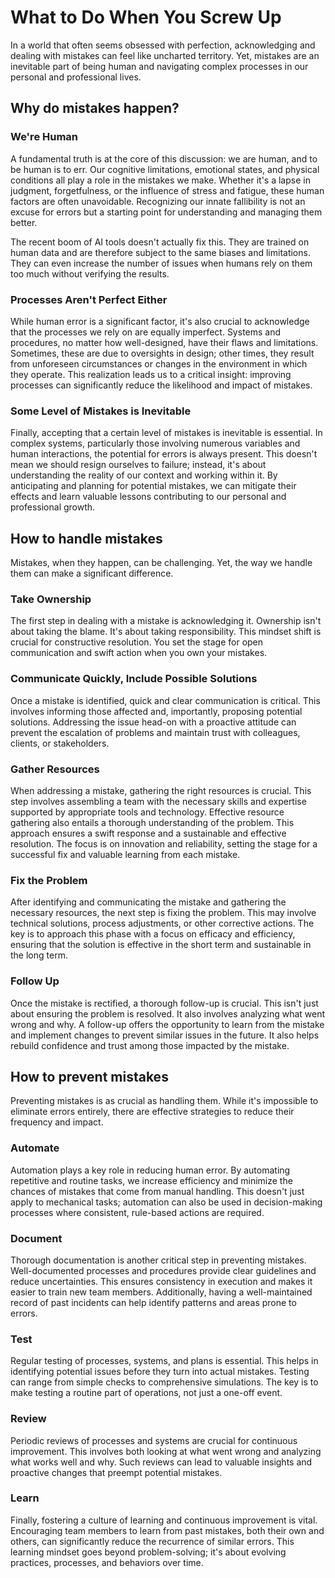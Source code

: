 # What to Do When You Screw Up

In a world that often seems obsessed with perfection, acknowledging and dealing with mistakes can feel like uncharted territory. Yet, mistakes are an inevitable part of being human and navigating complex processes in our personal and professional lives.

## Why do mistakes happen?

### We're Human

A fundamental truth is at the core of this discussion: we are human, and to be human is to err. Our cognitive limitations, emotional states, and physical conditions all play a role in the mistakes we make. Whether it's a lapse in judgment, forgetfulness, or the influence of stress and fatigue, these human factors are often unavoidable. Recognizing our innate fallibility is not an excuse for errors but a starting point for understanding and managing them better.

The recent boom of AI tools doesn't actually fix this. They are trained on human data and are therefore subject to the same biases and limitations. They can even increase the number of issues when humans rely on them too much without verifying the results.

### Processes Aren't Perfect Either

While human error is a significant factor, it's also crucial to acknowledge that the processes we rely on are equally imperfect. Systems and procedures, no matter how well-designed, have their flaws and limitations. Sometimes, these are due to oversights in design; other times, they result from unforeseen circumstances or changes in the environment in which they operate. This realization leads us to a critical insight: improving processes can significantly reduce the likelihood and impact of mistakes.

### Some Level of Mistakes is Inevitable

Finally, accepting that a certain level of mistakes is inevitable is essential. In complex systems, particularly those involving numerous variables and human interactions, the potential for errors is always present. This doesn't mean we should resign ourselves to failure; instead, it's about understanding the reality of our context and working within it. By anticipating and planning for potential mistakes, we can mitigate their effects and learn valuable lessons contributing to our personal and professional growth.

## How to handle mistakes

Mistakes, when they happen, can be challenging. Yet, the way we handle them can make a significant difference.

### Take Ownership

The first step in dealing with a mistake is acknowledging it. Ownership isn't about taking the blame. It's about taking responsibility. This mindset shift is crucial for constructive resolution. You set the stage for open communication and swift action when you own your mistakes.

### Communicate Quickly, Include Possible Solutions

Once a mistake is identified, quick and clear communication is critical. This involves informing those affected and, importantly, proposing potential solutions. Addressing the issue head-on with a proactive attitude can prevent the escalation of problems and maintain trust with colleagues, clients, or stakeholders.

### Gather Resources

When addressing a mistake, gathering the right resources is crucial. This step involves assembling a team with the necessary skills and expertise supported by appropriate tools and technology. Effective resource gathering also entails a thorough understanding of the problem. This approach ensures a swift response and a sustainable and effective resolution. The focus is on innovation and reliability, setting the stage for a successful fix and valuable learning from each mistake.

### Fix the Problem

After identifying and communicating the mistake and gathering the necessary resources, the next step is fixing the problem. This may involve technical solutions, process adjustments, or other corrective actions. The key is to approach this phase with a focus on efficacy and efficiency, ensuring that the solution is effective in the short term and sustainable in the long term.

### Follow Up

Once the mistake is rectified, a thorough follow-up is crucial. This isn't just about ensuring the problem is resolved. It also involves analyzing what went wrong and why. A follow-up offers the opportunity to learn from the mistake and implement changes to prevent similar issues in the future. It also helps rebuild confidence and trust among those impacted by the mistake.

## How to prevent mistakes

Preventing mistakes is as crucial as handling them. While it's impossible to eliminate errors entirely, there are effective strategies to reduce their frequency and impact.

### Automate

Automation plays a key role in reducing human error. By automating repetitive and routine tasks, we increase efficiency and minimize the chances of mistakes that come from manual handling. This doesn't just apply to mechanical tasks; automation can also be used in decision-making processes where consistent, rule-based actions are required.

### Document

Thorough documentation is another critical step in preventing mistakes. Well-documented processes and procedures provide clear guidelines and reduce uncertainties. This ensures consistency in execution and makes it easier to train new team members. Additionally, having a well-maintained record of past incidents can help identify patterns and areas prone to errors.

### Test

Regular testing of processes, systems, and plans is essential. This helps in identifying potential issues before they turn into actual mistakes. Testing can range from simple checks to comprehensive simulations. The key is to make testing a routine part of operations, not just a one-off event.

### Review

Periodic reviews of processes and systems are crucial for continuous improvement. This involves both looking at what went wrong and analyzing what works well and why. Such reviews can lead to valuable insights and proactive changes that preempt potential mistakes.

### Learn

Finally, fostering a culture of learning and continuous improvement is vital. Encouraging team members to learn from past mistakes, both their own and others, can significantly reduce the recurrence of similar errors. This learning mindset goes beyond problem-solving; it's about evolving practices, processes, and behaviors over time.
